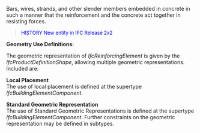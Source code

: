 ﻿Bars, wires, strands, and other slender members embedded in concrete in such a manner that the reinforcement and the concrete act together in resisting forces.

> <font color="#0000FF" size="-1"> HISTORY New entity in IFC
		Release 2x2 </font>

**Geometry Use Definitions:**

The geometric representation of _IfcReinforcingElement_ is given by the _IfcProductDefinitionShape_, allowing multiple geometric representations. Included are:

**Local Placement**  
The use of local placement is defined at the supertype _IfcBuildingElementComponent_.

**Standard Geometric Representation**  
The use of Standard Geometric Representations is defined at the supertype _IfcBuildingElementComponent_. Further constraints on the geometric representation may be defined in subtypes.
